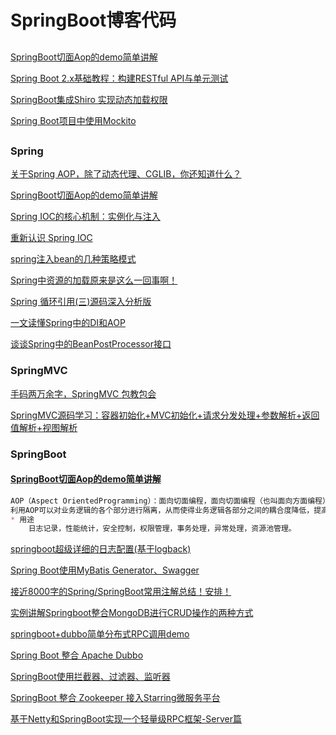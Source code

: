 # SpringBoot博客代码
##
[SpringBoot切面Aop的demo简单讲解](https://www.cnblogs.com/xuwujing/p/12927081.html)

[Spring Boot 2.x基础教程：构建RESTful API与单元测试](https://www.cnblogs.com/didispace/p/11606136.html)

[SpringBoot集成Shiro 实现动态加载权限](https://www.cnblogs.com/zhengqing/p/11603824.html)

[Spring Boot项目中使用Mockito](https://www.cnblogs.com/javaadu/p/11748415.html)
## 
### Spring
[关于Spring AOP，除了动态代理、CGLIB，你还知道什么？](https://mp.weixin.qq.com/s?__biz=MzI3NzE0NjcwMg==&mid=2650128800&idx=3&sn=3a3e9806348f3b280bdc5ee725238a20&chksm=f36bdc81c41c5597d0e206d637dd7bd986886212e38ae69fd506cc8488ab98bac5698204e9bc&mpshare=1&scene=23&srcid=&sharer_sharetime=1590070530809&sharer_shareid=d812adcc01829f0f7f8fb06aea118511#rd)

[SpringBoot切面Aop的demo简单讲解](https://www.cnblogs.com/xuwujing/p/12927081.html)

[Spring IOC的核心机制：实例化与注入](https://www.cnblogs.com/zyjimmortalp/p/12828726.html)

[重新认识 Spring IOC](https://www.cnblogs.com/i-code/p/12832545.html)

[spring注入bean的几种策略模式](https://www.cnblogs.com/zyjimmortalp/p/12833761.html)

[Spring中资源的加载原来是这么一回事啊！](https://www.cnblogs.com/i-code/p/12845329.html)

[Spring 循环引用(三)源码深入分析版](https://www.cnblogs.com/burg-xun/p/12865205.html)

[一文读懂Spring中的DI和AOP](cnblogs.com/xiaoyao2011/p/12866456.html)

[谈谈Spring中的BeanPostProcessor接口](https://www.cnblogs.com/tuyang1129/p/12866484.html)
### SpringMVC
[手码两万余字，SpringMVC 包教包会](https://www.cnblogs.com/lenve/p/12100698.html)

[SpringMVC源码学习：容器初始化+MVC初始化+请求分发处理+参数解析+返回值解析+视图解析](https://www.cnblogs.com/summerday152/p/12856338.html)
### SpringBoot
#### [SpringBoot切面Aop的demo简单讲解](https://www.cnblogs.com/xuwujing/p/12927081.html)
```markdown
AOP（Aspect OrientedProgramming）：面向切面编程，面向切面编程（也叫面向方面编程），是目前软件开发中的一个热点，也是Spring框架中的一个重要内容。
利用AOP可以对业务逻辑的各个部分进行隔离，从而使得业务逻辑各部分之间的耦合度降低，提高程序的可重用性，同时提高了开发的效率。
* 用途
    日志记录，性能统计，安全控制，权限管理，事务处理，异常处理，资源池管理。
```

[springboot超级详细的日志配置(基于logback)](https://www.cnblogs.com/wuyoucao/p/10983241.html)

[Spring Boot使用MyBatis Generator、Swagger](https://www.cnblogs.com/FireworksEasyCool/p/11133827.html)

[接近8000字的Spring/SpringBoot常用注解总结！安排！](https://www.cnblogs.com/javaguide/p/spring-annotations.html)

[实例讲解Springboot整合MongoDB进行CRUD操作的两种方式](https://www.cnblogs.com/larrydpk/p/12735620.html)

[springboot+dubbo简单分布式RPC调用demo](https://www.cnblogs.com/kuangdw/p/12783281.html)

[Spring Boot 整合 Apache Dubbo](https://www.cnblogs.com/vandusty/p/12853973.html)

[SpringBoot使用拦截器、过滤器、监听器](https://www.cnblogs.com/haixiang/p/12000685.html)

[SpringBoot 整合 Zookeeper 接入Starring微服务平台](https://www.cnblogs.com/laramia/p/11978271.html)

[基于Netty和SpringBoot实现一个轻量级RPC框架-Server篇](https://www.cnblogs.com/throwable/p/12194713.html)
